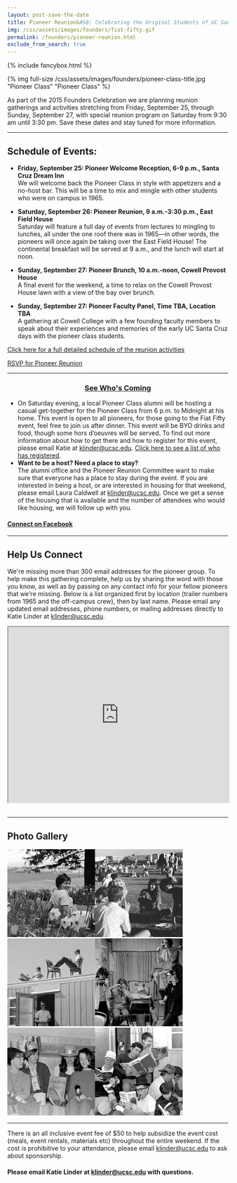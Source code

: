 ```yaml
---
layout: post-save-the-date
title: Pioneer Reunion&#58; Celebrating the Original Students of UC Santa Cruz
img: /css/assets/images/founders/fiat-fifty.gif
permalink: /founders/pioneer-reunion.html
exclude_from_search: true
---
```


{% include fancybox.html %}

{% img full-size /css/assets/images/founders/pioneer-class-title.jpg "Pioneer Class" "Pioneer Class" %}

As part of the 2015 Founders Celebration we are planning reunion gatherings and activities stretching from Friday, September 25, through Sunday, September 27, with special reunion program on Saturday from 9:30 am until 3:30 pm.  Save these dates and stay tuned for more information.

***

## Schedule of Events:

- **Friday, September 25: Pioneer Welcome Reception, 6-9 p.m., Santa Cruz Dream Inn** <br />
We will welcome back the Pioneer Class in style with appetizers and a no-host bar. This will be a time to mix and mingle with other students who were on campus in 1965.

- **Saturday, September 26: Pioneer Reunion, 9 a.m.-3:30 p.m., East Field House** <br />
Saturday will feature a full day of events from lectures to mingling to lunches, all under the one roof there was in 1965—in other words, the pioneers will once again be taking over the East Field House! The continental breakfast will be served at 9 a.m., and the lunch will start at noon.

- **Sunday, September 27: Pioneer Brunch, 10 a.m.-noon, Cowell Provost House** <br />
A final event for the weekend, a time to relax on the Cowell Provost House lawn with a view of the bay over brunch.

- **Sunday, September 27: Pioneer Faculty Panel, Time TBA, Location TBA** <br />
A gathering at Cowell College with a few founding faculty members to speak about their experiences and memories of the early UC Santa Cruz days with the pioneer class students.

<a href="http://50years.ucsc.edu/founders/pioneer-schedules.html" class="full-width-button" style="float: none !important;">Click here for a full detailed schedule of the reunion activities</a>

<a href="https://securelb.imodules.com/s/1069/index.aspx?sid=1069&gid=1&pgid=1945&cid=3633" class="full-width-button" style="float: none !important;">RSVP for Pioneer Reunion</a>

***

<center><h3><a href="http://connect.ucsc.edu/s/1069/index.aspx?sid=1069&gid=1&pgid=1946&cid=3634&fid=3633">See Who's Coming</a></h3></center>

- On Saturday evening, a local Pioneer Class alumni will be hosting a casual get-together for the Pioneer Class from 6 p.m. to Midnight at his home. This event is open to all pioneers, for those going to the Fiat Fifty event, feel free to join us after dinner. This event will be BYO drinks and food, though some hors d’oeuvres will be served. To find out more information about how to get there and how to register for this event, please email Katie at [klinder@ucsc.edu](mailto:klinder@ucsc.edu). [Click here to see a list of who has registered](https://docs.google.com/spreadsheets/d/1ytldMFR5r3rBzjsifA4K9--iI9aZBPH8H1aosgafHA0/pubhtml?gid=0&single=true).
- **Want to be a host? Need a place to stay?**<br />
The alumni office and the Pioneer Reunion Committee want to make sure that everyone has a place to stay during the event. If you are interested in being a host, or are interested in housing for that weekend, please email Laura Caldwell at [klinder@ucsc.edu](mailto:laura.caldwell@gmail.com). Once we get a sense of the housing that is available and the number of attendees who would like housing, we will follow up with you.

#### [Connect on Facebook](https://www.facebook.com/groups/848465011856725/?notif_t=group_r2j_approved)

***

## Help Us Connect

We're missing more than 300 email addresses for the pioneer group. To help make this gathering complete, help us by sharing the word with those you know, as well as by passing on any contact info for your fellow pioneers that we're missing. Below is a list organized first by location (trailer numbers from 1965 and the off-campus crew), then by last name. Please email any updated email addresses, phone numbers, or mailing addresses directly to Katie Linder at [klinder@ucsc.edu](mailto:klinder@ucsc.edu).

<iframe width="100%" height="400px" style="width:100%; max-height:400px; margin-bottom:1em;" src="https://docs.google.com/spreadsheets/d/1s623B6cEwdkUWzffO7Xu_2YLASD8LnoudTj_VsfiWNw/pubhtml?gid=0&amp;single=true&amp;widget=true&amp;headers=false"></iframe>

***

## Photo Gallery

<a href="/css/assets/images/founders/photos/1.jpg" class="fancybox fancy-thumb" title="Unidentified student in daffodil patch outside the Cowell College dining hall"><img src="/css/assets/images/founders/photos/1-thumb.jpg" class="fancy-thumb" alt="Unidentified student in daffodil patch outside the Cowell College dining hall, with the housing trailers in the background"></a><a href="/css/assets/images/founders/photos/2.jpg" class="fancybox fancy-thumb" title="Spring Thing, May 11-14, 1967: students on the East Field, with the housing trailers in the background"><img src="/css/assets/images/founders/photos/2-thumb.jpg" class="fancy-thumb" alt="Students on the East Field, with the housing trailers in the background"></a><a href="/css/assets/images/founders/photos/3.jpg" class="fancybox fancy-thumb" title="Pioneer Class: residents of Bitter End trailer"><img src="/css/assets/images/founders/photos/3-thumb.jpg" class="fancy-thumb" alt="Pioneer Class: residents of Bitter End trailer"></a><a href="/css/assets/images/founders/photos/4.jpg" class="fancybox fancy-thumb" title="Pioneer Class: residents of unidentified trailer"><img src="/css/assets/images/founders/photos/4-thumb.jpg" class="fancy-thumb" alt="Pioneer Class: residents of unidentified trailer"></a><a href="/css/assets/images/founders/photos/5.jpg" class="fancybox fancy-thumb" title="EPioneer Class: residents of Parnassus trailer: Maxine Kaye, Flinn Moore, Kathy Murphy, Suzanne Shellaby, Lynne Barber, Carole Sandillo, unidentified"><img src="/css/assets/images/founders/photos/5-thumb.jpg" class="fancy-thumb" alt="Pioneer Class: residents of Parnassus trailer: Maxine Kaye, Flinn Moore, Kathy Murphy, Suzanne Shellaby, Lynne Barber, Carole Sandillo, unidentified"></a><a href="/css/assets/images/founders/photos/6.jpg" class="fancybox fancy-thumb" title="Pioneer Class: residents of the Fighting Cocks trailer"><img src="/css/assets/images/founders/photos/6-thumb.jpg" class="fancy-thumb" alt="Pioneer Class: residents of the Fighting Cocks trailer"></a>

***

There is an all inclusive event fee of $50 to help subsidize the event cost (meals, event rentals, materials etc) throughout the entire weekend. If the cost is prohibitive to your attendance, please email [klinder@ucsc.edu](mailto:klinder@ucsc.edu) to ask about sponsorship.


#### Please email Katie Linder at [klinder@ucsc.edu](mailto:klinder@ucsc.edu) with questions.
